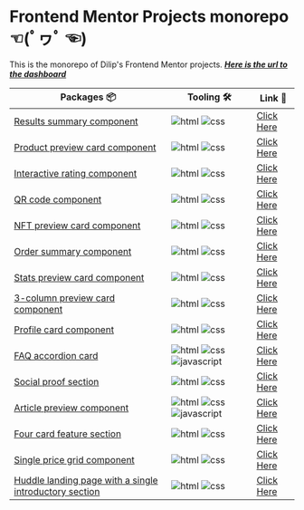 # Frontend Mentor Projects monorepo ☜(ﾟヮﾟ ☜)

This is the monorepo of Dilip's Frontend Mentor projects. **_[Here is the url to the dashboard](https://curiousdilip.github.io/frontend-mentor)_**

| Packages 📦                                                                                                       | Tooling 🛠️                   | Link 🔗                                                                                                                      |
| ----------------------------------------------------------------------------------------------------------------- | ---------------------------- | ---------------------------------------------------------------------------------------------------------------------------- |
| [Results summary component](./results-summary-component/)                                                         | ![html] ![css]               | [Click Here](https://curiousdilip.github.io/frontend-mentor/results-summary-component/index.html)                            |
| [Product preview card component](./product-preview-card-component/)                                               | ![html] ![css]               | [Click Here](https://curiousdilip.github.io/frontend-mentor/product-preview-card-component/index.html)                       |
| [Interactive rating component](./interactive-rating-component/)                                                   | ![html] ![css]               | [Click Here](https://curiousdilip.github.io/frontend-mentor/interactive-rating-component/index.html)                         |
| [QR code component](./qr-code-component-main/)                                                                    | ![html] ![css]               | [Click Here](https://curiousdilip.github.io/frontend-mentor/qr-code-component-main/index.html)                               |
| [NFT preview card component](./nft-preview-card-component/)                                                       | ![html] ![css]               | [Click Here](https://curiousdilip.github.io/frontend-mentor/nft-preview-card-component/index.html)                           |
| [Order summary component](./order-summary-component/)                                                             | ![html] ![css]               | [Click Here](https://curiousdilip.github.io/frontend-mentor/order-summary-component/index.html)                              |
| [Stats preview card component](./stats-preview-card-component/)                                                   | ![html] ![css]               | [Click Here](https://curiousdilip.github.io/frontend-mentor/stats-preview-card-component/index.html)                         |
| [3-column preview card component](./3-column-preview-card-component/)                                             | ![html] ![css]               | [Click Here](https://curiousdilip.github.io/frontend-mentor/3-column-preview-card-component/index.html)                      |
| [Profile card component](./profile-card-component/)                                                               | ![html] ![css]               | [Click Here](https://curiousdilip.github.io/frontend-mentor/profile-card-component/index.html)                               |
| [FAQ accordion card](./faq-accordion-card/)                                                                       | ![html] ![css] ![javascript] | [Click Here](https://curiousdilip.github.io/frontend-mentor/faq-accordion-card/index.html)                                   |
| [Social proof section](./social-proof-section/)                                                                   | ![html] ![css]               | [Click Here](https://curiousdilip.github.io/frontend-mentor/social-proof-section/index.html)                                 |
| [Article preview component](./article-preview-component/)                                                         | ![html] ![css] ![javascript] | [Click Here](https://curiousdilip.github.io/frontend-mentor/article-preview-component/index.html)                            |
| [Four card feature section](./four-card-feature-section/)                                                         | ![html] ![css]               | [Click Here](https://curiousdilip.github.io/frontend-mentor/article-preview-component/index.html)                            |
| [Single price grid component](./single-price-grid-component/)                                                     | ![html] ![css]               | [Click Here](https://curiousdilip.github.io/frontend-mentor/single-price-grid-component/index.html)                          |
| [Huddle landing page with a single introductory section](./huddle-landing-page-with-single-introductory-section/) | ![html] ![css]               | [Click Here](https://curiousdilip.github.io/frontend-mentor/huddle-landing-page-with-single-introductory-section/index.html) |

[javascript]: https://img.shields.io/badge/-JavaScript-282c34?logo=JavaScript&logocolor=F7DF1E&style=classic
[css]: https://img.shields.io/badge/-CSS3-282c34?logo=CSS3&logocolor=1572B6&style=classic
[html]: https://img.shields.io/badge/-HTML5-282c34?logo=HTML5&logocolor=E34F26&style=classic

